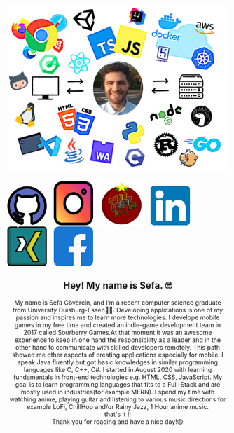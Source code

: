 ## [![sefas header](https://github.com/9Sefa9/9Sefa9/blob/main/images/HEADER.png)](https://9Sefa9.github.io/)

<p align='center'>

<a href="https://github.com/9Sefa9" target="_blank"><img id="github" src="https://github.com/9Sefa9/9Sefa9/blob/main/images/github.svg" width="90px" height="90px"></a>
&nbsp;&nbsp;
<a href="https://instagram.com/sefa_gc" target="_blank"><img id="instagram" src="https://github.com/9Sefa9/9Sefa9/blob/main/images/instagram.svg" width="90px" height="100px"></a>
&nbsp;&nbsp;
<a href="http://sourberrygames.bplaced.net/" target="_blank"><img id="sourberrygames" src="https://github.com/9Sefa9/9Sefa9/blob/main/images/sourberrygames.png" width="100px" height="100px"></a>
&nbsp;&nbsp;
<a href="https://www.linkedin.com/in/sefa-g%C3%B6vercin-b95b17111/" target="_blank"><img id="linkedind" src="https://github.com/9Sefa9/9Sefa9/blob/main/images/linkedin.svg" width="90px" height="90px"></a>
&nbsp;&nbsp;
<a href="https://www.xing.com/profile/Sefa_Goevercin" target="_blank"><img id="xing" src="https://github.com/9Sefa9/9Sefa9/blob/main/images/xing.svg" width="90px" height="90px"></a>
&nbsp;&nbsp;
<a href="https://www.facebook.com/sefa.goevercin/" target="_blank"><img id="facebook" src="https://github.com/9Sefa9/9Sefa9/blob/main/images/facebook.svg" width="90px" height="90px"></a>

</p>

<h2 align="center">Hey! My name is Sefa. 🤓</h2>

<p align="center">My name is Sefa Gövercin, and I’m a recent computer science graduate from University Duisburg-Essen👨‍🎓.
Developing applications is one of my passion and inspires me to learn more technologies.
I develope mobile games in my free time and created an indie-game development team in 2017
called Sourberry Games.At that moment it was an awesome experience to keep in one hand
the responsibility as a leader and in the other hand to communicate with skilled developers remotely.
This path showed me other aspects of creating applications especially for mobile.
I speak Java fluently but got basic knowledges in similar programming languages like C, C++, C#.
I started in August 2020 with learning fundamentals in front-end technologies e.g. HTML, CSS, JavaScript.
My goal is to learn programming languages that fits to a Full-Stack and are mostly used in industries(for example MERN).
I spend my time with watching anime, playing guitar and listening to various music directions for example LoFi, ChillHop and/or Rainy Jazz, 1 Hour anime music.<br> that's it !! <br>
Thank you for reading and have a nice day!😊</p>

<!--
### 📰 Blog Posts

BLOG-POST-LIST:START

- [How to Create a Simple Personal URL Shortener with GitHub, Netlify and an Affordable Domain Name](https://blog.stephenajulu.com/post/how-to-create-a-simple-personal-url-shortener-with-github-netlify-and-an-affordable-domain-name/)
- [How to Create a Dev Environment in Windows 10: Part 1](https://blog.stephenajulu.com/post/how-to-create-a-dev-environment-in-windows-10-part-1/)
- [Resources for Building a Beautiful Progressive JAMstack Blog](https://blog.stephenajulu.com/post/resources-for-building-a-beautiful-progressive-jamstack-blog/)
- [Building a Beautiful Progressive JAMstack Blog Part 2: Day 4 to 7](https://blog.stephenajulu.com/post/building-a-beautiful-progressive-jamstack-blog-part-2-day-4-to-7/)
- [Building a Beautiful Progressive JAMstack Blog Part 1: Day 1 to 3](https://blog.stephenajulu.com/post/building-a-beautiful-progressive-jamstack-blog-part-1-day-1-to-3/)
  BLOG-POST-LIST:END

### 💼 Where i am currently working at/as

- [OwlSec Technologies: Founder and Consultant](https://owlsectechnologies.co.ke) 💼
- [TechWit Ke: Chief Editor, Developer and Founder](https://techwit3.netlify.com) ✒
- [The Bistro Ke Daily Newsletter: Founder, Editor in Chief and Developer](https://thebistronewsletter.netlify.app)☕
- [SAOA inc(SAOA Media and SAOA Tech): Founder, Editor in Chief, Designer, Consultant and Developer](https://saoainc.netlify.app)
- [Open World: Freelance](https://stephenajulu.com)

### 💻 What i am currently/done working on

- [GreeetinCard](https://greeetincard.carrd.co) 🚀
- Tech6 🚀 _coming soon_
- [T.H.I.S](https://this1.netlify.app) 🚀 _coming very soon_
- BioEmergency & Biomme 🚀 _coming soon_
- Quevant 🚀 _coming very soon_ 🚀
- [TechWit Ke](https://techwit2.netlify.app) 🚀
- Lofied 🚀 _coming soon_
- [Ajulu's Thoughts New Website](https://ajulusthoughts3.netlify.app) 🚀 _coming very soon_
- [The Bistro Ke Daily Newsletter](https://thebistronewsletter.netlify.app) 🚀
- [SAOA inc and Subsidiaries(SAOA Media, SAOA Tech, SAOA Logistics, SAOA Agri, SAOA Foundation)](https://saoainc.netlify.app) 🚀

### 📫 Where to find me

- [Facebook](https://facebook.com/stephenajulu) 😏
- [Twitter](https://twitter.com/stephenajulu) 🐤
- [Instagram](https://instagram.com/stephenajulu) 😎
- [LinkedIn](https://linkedin.com/in/stephenajulu) 👨💼
- [Website](https://stephenajulu.com) 😏🔗
- [Blog](https://ajulusthoughts.wordpress.com) 🤓💻
- [Additional places to find me](https://stephenajulu.com/links) 🔗🔗
- [Sign up for my newsletter](https://ajulusthoughts.substack.com) 💌
- [New Blog: Coming Soon](https://ajulusthoughts3.netlify.app) 🔨✒
- [TechWit Ke](https://techwit2.netlify.app) 🔨✒

![Ajulu's Github Stats](https://github-readme-stats.vercel.app/api?username=stephenajulu&show_icons=true&theme=radical)
-->
